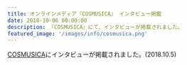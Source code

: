 ```yaml
---
title: オンラインメディア『COSMUSICA』 インタビュー掲載
date: 2018-10-06 00:00:00
description: 『COSMUSICA』にて、インタビューが掲載されました。
featured_image: '/images/info/cosmusica.png'
---
```


  [COSMUSICA](https://cosmusica.net/?p=10775)にインタビューが掲載されました。(2018.10.5)

<div class="iframely-embed"><div class="iframely-responsive" style="padding-bottom: 75%; padding-top: 120px;"><a href="https://cosmusica.net/?p=10775" data-iframely-url="//cdn.iframe.ly/Ruoyq6L"></a></div></div><script async src="//cdn.iframe.ly/embed.js" charset="utf-8"></script>
